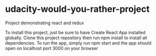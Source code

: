 # udacity-would-you-rather-project
Project demonstrating react and redux

To install this project, just be sure to have Create React App installed globally. Clone this project repository then run npm install to install all dependencies. To run the app, simply run npm start and the app should open on localhost port 3000 on your browser
